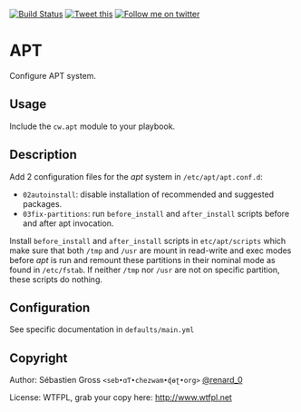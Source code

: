 <!--

---
lang: american
---
-->

[![Build Status](https://travis-ci.org/cw-ansible/cw.apt.svg?branch=master)](https://travis-ci.org/cw-ansible/cw.apt)
[![Tweet this](http://img.shields.io/badge/Tweet-it00aced.svg)](https://twitter.com/intent/tweet?tw_p=tweetbutton&via=renard_0&url=https%3A%2F%2Fgithub.com%2Fcw-ansible%2Fcw.apt&text=Configure%20%23APT%20on%20%23Debian%20and%20%23Ubuntu%20using%20%23ansible.)
[![Follow me on twitter](http://img.shields.io/badge/Twitter-Follow-00aced.svg)](https://twitter.com/intent/follow?region=follow_link&screen_name=renard_0&tw_p=followbutton)


# APT

Configure APT system.


## Usage

Include the `cw.apt` module to your playbook.

## Description

Add 2 configuration files for the *apt* system in `/etc/apt/apt.conf.d`:
- `02autoinstall`: disable installation of recommended and suggested
  packages.
- `03fix-partitions`: run `before_install` and `after_install` scripts
  before and after apt invocation.

Install `before_install` and `after_install` scripts in `etc/apt/scripts`
which make sure that both `/tmp` and `/usr` are mount in read-write and exec
modes before *apt* is run and remount these partitions in their nominal mode
as found in `/etc/fstab`. If neither `/tmp` nor `/usr` are not on specific
partition, these scripts do nothing.

## Configuration

See specific documentation in `defaults/main.yml`



## Copyright

Author: Sébastien Gross `<seb•ɑƬ•chezwam•ɖɵʈ•org>` [@renard_0](https://twitter.com/renard_0)

License: WTFPL, grab your copy here: http://www.wtfpl.net
